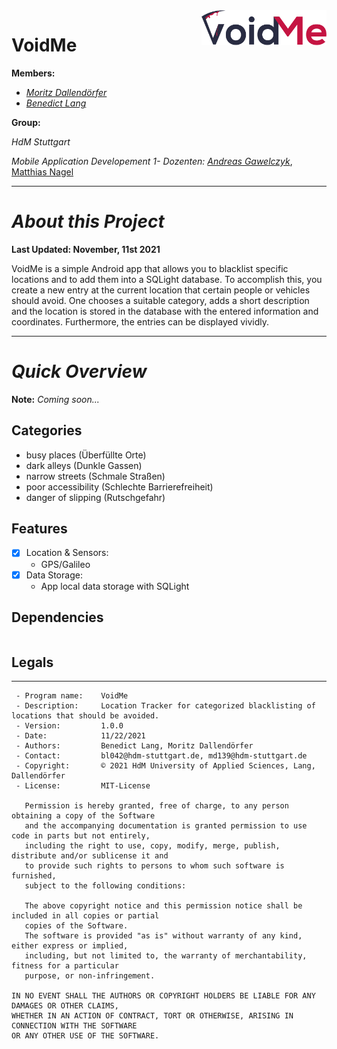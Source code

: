 <img align="right" src="./VoidMe_Logo.png" alt="VoidMe Logo" width="200"/>

#    **VoidMe**

**Members:**

- _[Moritz Dallendörfer](https://gitlab.mi.hdm-stuttgart.de/md139)_
- _[Benedict Lang](https://gitlab.mi.hdm-stuttgart.de/bl042)_

**Group:**

_HdM Stuttgart_

_Mobile Application Developement 1- Dozenten: [Andreas Gawelczyk](https://gitlab.mi.hdm-stuttgart.de/gawelczyk)_, [Matthias Nagel](https://gitlab.mi.hdm-stuttgart.de/nagel)

___

# _About this Project_ #
**Last Updated: November, 11st 2021**

VoidMe is a simple Android app that allows you to blacklist specific locations and to add them into a SQLight database. To accomplish this, you create a new entry at the current location that certain people or vehicles should avoid. One chooses a suitable category, adds a short description and the location is stored in the database with the entered information and coordinates.
Furthermore, the entries can be displayed vividly.

___

# _Quick Overview_ #


**Note:** _Coming soon..._

## Categories

- busy places (Überfüllte Orte)
- dark alleys (Dunkle Gassen)
- narrow streets (Schmale Straßen)
- poor accessibility (Schlechte Barrierefreiheit)
- danger of slipping (Rutschgefahr)

## Features

* [x] Location & Sensors:
  * GPS/Galileo
* [x] Data Storage:
  * App local data storage with SQLight


## Dependencies
```haml

```


## Legals ##

***
``` 
 - Program name:    VoidMe
 - Description:     Location Tracker for categorized blacklisting of locations that should be avoided. 
 - Version:         1.0.0      
 - Date:            11/22/2021
 - Authors:         Benedict Lang, Moritz Dallendörfer
 - Contact:         bl042@hdm-stuttgart.de, md139@hdm-stuttgart.de
 - Copyright:       © 2021 HdM University of Applied Sciences, Lang, Dallendörfer                       
 - License:         MIT-License
                                                                                                   
   Permission is hereby granted, free of charge, to any person obtaining a copy of the Software     
   and the accompanying documentation is granted permission to use code in parts but not entirely,  
   including the right to use, copy, modify, merge, publish, distribute and/or sublicense it and    
   to provide such rights to persons to whom such software is furnished,                            
   subject to the following conditions:
                         
   The above copyright notice and this permission notice shall be included in all copies or partial 
   copies of the Software.
   The software is provided "as is" without warranty of any kind, either express or implied,        
   including, but not limited to, the warranty of merchantability, fitness for a particular         
   purpose, or non-infringement.
   
IN NO EVENT SHALL THE AUTHORS OR COPYRIGHT HOLDERS BE LIABLE FOR ANY DAMAGES OR OTHER CLAIMS,
WHETHER IN AN ACTION OF CONTRACT, TORT OR OTHERWISE, ARISING IN CONNECTION WITH THE SOFTWARE 
OR ANY OTHER USE OF THE SOFTWARE.
```
